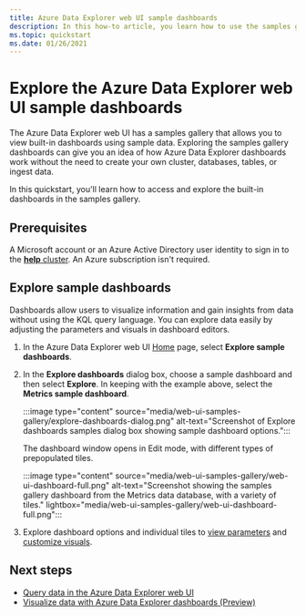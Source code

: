 ```yaml
---
title: Azure Data Explorer web UI sample dashboards
description: In this how-to article, you learn how to use the samples gallery in the Azure Data Explorer web UI to explore dashboards.
ms.topic: quickstart
ms.date: 01/26/2021
---
```


# Explore the Azure Data Explorer web UI sample dashboards

The Azure Data Explorer web UI has a samples gallery that allows you to view built-in dashboards using sample data. Exploring the samples gallery dashboards can give you an idea of how Azure Data Explorer dashboards work without the need to create your own cluster, databases, tables, or ingest data.

In this quickstart, you'll learn how to access and explore the built-in dashboards in the samples gallery.

## Prerequisites

A Microsoft account or an Azure Active Directory user identity to sign in to the [**help** cluster](https://dataexplorer.azure.com/clusters/help). An Azure subscription isn't required.

## Explore sample dashboards

Dashboards allow users to visualize information and gain insights from data without using the KQL query language. You can explore data easily by adjusting the parameters and visuals in dashboard editors.

1. In the Azure Data Explorer web UI [Home](https://dataexplorer.azure.com/home) page, select **Explore sample dashboards**.

1. In the **Explore dashboards** dialog box, choose a sample dashboard and then select **Explore**. In keeping with the example above, select the **Metrics sample dashboard**.

    :::image type="content" source="media/web-ui-samples-gallery/explore-dashboards-dialog.png" alt-text="Screenshot of Explore dashboards samples dialog box showing sample dashboard options.":::

    The dashboard window opens in Edit mode, with different types of prepopulated tiles.

    :::image type="content" source="media/web-ui-samples-gallery/web-ui-dashboard-full.png" alt-text="Screenshot showing the samples gallery dashboard from the Metrics data database, with a variety of tiles." lightbox="media/web-ui-samples-gallery/web-ui-dashboard-full.png":::

1. Explore dashboard options and individual tiles to [view parameters](dashboard-parameters.md#view-parameters-list) and [customize visuals](dashboard-customize-visuals.md#customize-visuals).

## Next steps

- [Query data in the Azure Data Explorer web UI](web-query-data.md#run-queries)
- [Visualize data with Azure Data Explorer dashboards (Preview)](azure-data-explorer-dashboards.md)

